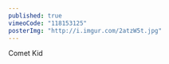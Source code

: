```yaml
---
published: true
vimeoCode: "118153125"
posterImg: "http://i.imgur.com/2atzW5t.jpg"
---
```


Comet Kid